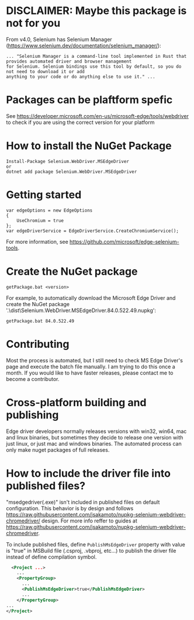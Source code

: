 # DISCLAIMER: Maybe this package is not for you

From v4.0, Selenium has Selenium Manager (https://www.selenium.dev/documentation/selenium_manager/):

```
... "Selenium Manager is a command-line tool implemented in Rust that provides automated driver and browser management
for Selenium. Selenium bindings use this tool by default, so you do not need to download it or add
anything to your code or do anything else to use it." ...
```

# Packages can be plaftform spefic

See https://developer.microsoft.com/en-us/microsoft-edge/tools/webdriver to check if you are using the correct version for your platform

# How to install the NuGet Package

```
Install-Package Selenium.WebDriver.MSEdgeDriver
or
dotnet add package Selenium.WebDriver.MSEdgeDriver
```

# Getting started

```
var edgeOptions = new EdgeOptions
{
    UseChromium = true
};
var edgeDriverService = EdgeDriverService.CreateChromiumService();
```

For more information, see https://github.com/microsoft/edge-selenium-tools.

# Create the NuGet package

```
getPackage.bat <version>
```

For example, to automatically download the Microsoft Edge Driver and create the NuGet package '.\dist\Selenium.WebDriver.MSEdgeDriver.84.0.522.49.nupkg':

```
getPackage.bat 84.0.522.49
```

# Contributing

Most the process is automated, but I still need to check MS Edge Driver's page and execute the batch file manually. I am trying to do this once a month. If you would like to have faster releases, please contact me to become a contributor.


# Cross-platform building and publishing

Edge driver developers normally releases versions with win32, win64, mac and linux binaries, but sometimes they decide to release one version with just linux, or just mac and windows binaries. 
The automated process can only make nuget packages of full releases.

# How to include the driver file into published files?

"msedgedriver(.exe)" isn't included in published files on default configuration. This behavior is by design and follows https://raw.githubusercontent.com/jsakamoto/nupkg-selenium-webdriver-chromedriver/ design. For more info reffer to guides at https://raw.githubusercontent.com/jsakamoto/nupkg-selenium-webdriver-chromedriver.

To include published files, define `PublishMsEdgeDriver` property with value is "true" in MSBuild file (.csproj, .vbproj, etc...) to publish the driver file instead of define compilation symbol.

```xml
  <Project ...>
    ...
    <PropertyGroup>
      ...
      <PublishMsEdgeDriver>true</PublishMsEdgeDriver>
      ...
    </PropertyGroup>
...
</Project>
```
